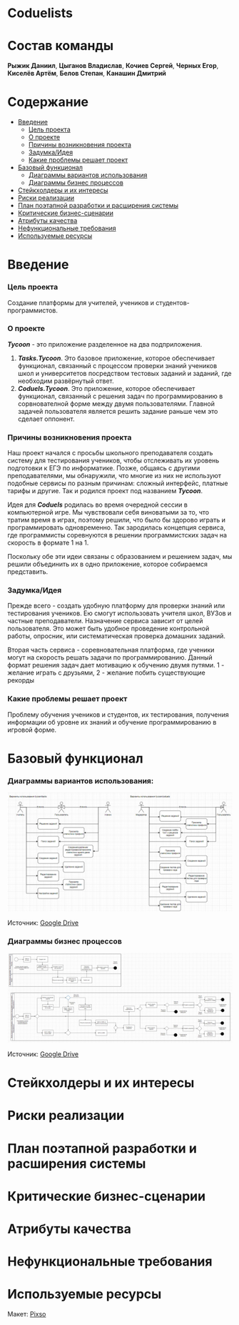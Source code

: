 # Coduelists

# Состав команды

**Рыжик Даниил**, **Цыганов Владислав**, **Кочиев Сергей**, **Черных Егор**, **Киселёв Артём**, **Белов Степан**, **Канашин Дмитрий**

# Содержание
- [Введение](#введение)
    - [Цель проекта](#цель-проекта)
    - [О проекте](#о-проекте)
    - [Причины возникновения проекта](#причины-возникновения-проекта)
    - [Задумка/Идея](#задумкаидея)
    - [Какие проблемы решает проект](#какие-проблемы-решает-проект)
- [Базовый функционал](#базовый-функционал)
    - [Диаграммы вариантов использования](#диаграммы-вариантов-использования)
    - [Диаграммы бизнес процессов](#диаграммы-бизнес-процессов)
- [Стейкхолдеры и их интересы](#стейкхолдеры-и-их-интересы)
- [Риски реализации](#риски-реализации)
- [План поэтапной разработки и расширения системы](#план-поэтапной-разработки-и-расширения-системы)
- [Критические бизнес-сценарии](#критические-бизнес-сценарии)
- [Атрибуты качества](#атрибуты-качества)
- [Нефункциональные требования](#нефункциональные-требования)
- [Используемые ресурсы](#используемые-ресурсы)

# Введение

### Цель проекта

Создание платформы для учителей, учеников и студентов-программистов.

### О проекте

***Tycoon*** - это приложение разделенное на два подприложения.

1. ***Tasks.Tycoon***. Это базовое приложение, которое обеспечивает функционал, связанный с процессом проверки знаний учеников школ и университетов посредством тестовых заданий и заданий, где необходим развёрнутый ответ.
2. ***Coduels.Tycoon***. Это приложение, которое обеспечивает функционал, связанный с решения задач по программированию в сорвнователной форме между двумя пользователями. Главной задачей пользователя является решить задание раньше чем это сделает оппонент.

### Причины возникновения проекта
Наш проект начался с просьбы школьного преподавателя создать систему для тестирования учеников, чтобы отслеживать их уровень подготовки к ЕГЭ по информатике. Позже, общаясь с другими преподавателями, мы обнаружили, что многие из них не используют подобные сервисы по разным причинам: сложный интерфейс, платные тарифы и другие. Так и родился проект под названием ***Tycoon***.

Идея для ***Coduels*** родилась во время очередной сессии в компьютерной игре. Мы чувствовали себя виноватыми за то, что тратим время в играх, поэтому решили, что было бы здорово играть и программировать одновременно. Так зародилась концепция сервиса, где программисты соревнуются в решении программистских задач на скорость в формате 1 на 1.

Поскольку обе эти идеи связаны с образованием и решением задач, мы решили объединить их в одно приложение, которое собираемся представить.

### Задумка/Идея

Прежде всего - создать удобную платформу для проверки знаний или тестирования учеников. Ею смогут использовать учителя школ, ВУЗов и частные преподаватели. Назначение сервиса зависит от целей пользователя. Это может быть удобное проведение контрольной работы, опросник, или систематическая проверка домашних заданий.

Вторая часть сервиса - соревновательная платформа, где ученики могут на скорость решать задачи по программированию. Данный формат решения задач дает мотивацию к обучению 
двумя путями. 1 - желание играть с друзьями, 2 - желание побить существующие рекорды
### Какие проблемы решает проект
Проблему обучения учеников и студентов, их тестирования, получения информации об уровне их знаний и обучение программированию в игровой форме.

# Базовый функционал

### Диаграммы вариантов использования:

![useCaseDiagram](img/usecasediagram.png)

Источник: [Google Drive](https://drive.google.com/file/d/1m8xbO5F63d_SYwYb3J5pwmLKoa3dfRzW/view)

### Диаграммы бизнес процессов

![businessDiagram](img/businessdiagram.png)

Источник: [Google Drive](https://drive.google.com/file/d/1zhpiWUTrlhhsmi75ZiMnB_fpCJlJtU9J/view)

# Стейкхолдеры и их интересы

# Риски реализации

# План поэтапной разработки и расширения системы

# Критические бизнес-сценарии

# Атрибуты качества

# Нефункциональные требования

# Используемые ресурсы

Макет: [Pixso](https://pixso.net/app/editor/9SNHoKLOuor0Dc9HEo2RGA?icon_type=1&page-id=53%3A56)
